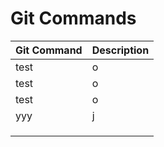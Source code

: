 # Git Commands


Git Command | Description
------------|------------
   test         |      o
   test         |      o
   test     |      o
      yyy   |            j
              |
            |
            |
